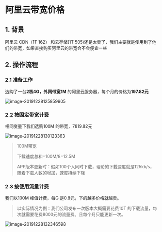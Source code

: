 # 阿里云带宽价格

## 1. 背景

阿里云 CDN（1T 162） 和云存储(1T 505)还是太贵了，我们主要就是使用到了他们的带宽，如果直接购买阿里云的带宽会不会便宜一些

## 2. 操作流程

### 2.1 准备工作

选购了一台**2核4G，外网带宽1M** 的阿里云服务器，每个月的价格为**197.82元**

![image-20191228125859905](https://gitee.com/zszdevelop/blogimage/raw/master/img/image-20191228125859905.png)

### 2.2 按固定带宽计费

相同变量下我们选购100M 的带宽，7819.82元

![image-20191228130123363](https://gitee.com/zszdevelop/blogimage/raw/master/img/image-20191228130123363.png)

>100M带宽
>
>下载速度总和=100M/8=12.5M
>
>APP版本更新时：假如100个人同时下载，理论的下载速度就是125kb/s，随着下载人数的增加，速度持续下降

### 2.3 按使用流量计费

我们以100M 峰值计费，每G 是0.8元，下的越多价格就越贵。

>以实际情况为例：我们公司发布一次版本大概需要花费10T 的下载流量，每次就需要花费8000元的流量费。且每个月只能更新一次。
>
>

![image-20191228132346598](https://gitee.com/zszdevelop/blogimage/raw/master/img/image-20191228132346598.png)